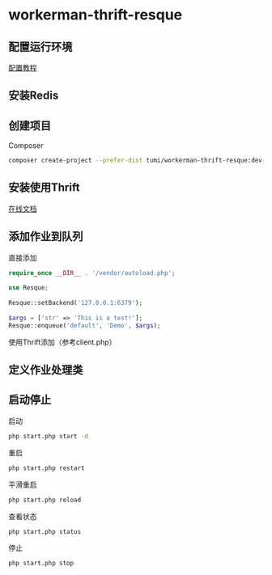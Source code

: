 workerman-thrift-resque
=========

配置运行环境
----------

[配置教程](http://www.workerman.net/install)

安装Redis
----------

创建项目
----------

Composer
```sh
composer create-project --prefer-dist tumi/workerman-thrift-resque:dev-master
```

安装使用Thrift
----------

[在线文档](http://thrift.apache.org/docs/)

添加作业到队列
----------

直接添加
```php
require_once __DIR__ . '/vendor/autoload.php';
  
use Resque;
  
Resque::setBackend('127.0.0.1:6379');
  
$args = ['str' => 'This is a test!'];
Resque::enqueue('default', 'Demo', $args);
```

使用Thrift添加（参考client.php）

定义作业处理类
----------

启动停止
----------

启动
```sh
php start.php start -d
```

重启
```sh
php start.php restart
```

平滑重启  
```sh
php start.php reload
```

查看状态
```sh
php start.php status
```

停止
```sh
php start.php stop
```
